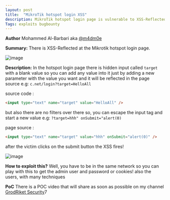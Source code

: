 ```yaml
---
layout: post
title:  "MikroTik hotspot login XSS"
description: MikroTik hotspot login page is vulnerable to XSS-Reflected
Tags: exploits bugbounty
---
```


**Author** Mohammed Al-Barbari aka [@m4dm0e](https://twitter.com/m4dm0e)

**Summary:** There is XSS-Reflected at the Mikrotik hotspot login page.

![image](../../../assets/images/Screenshot_2021-01-04_20-35-15.png)

**Description:** In the hotspot login page there is hidden input called `target` with a blank value so you can add any value into it just by adding a new parameter with the value you want and it will be reflected in the page source
e.g: `c.net/login?target=HelloAll`

source code :
```html
<input type="text" name="target" value="HelloAll" />
```

but also there are no filters over there so, you can escape the input tag and start a new value e.g: `?target=hhh" onSubmit="alert(0)`

page source : 
```html
<input type="text" name="target" value="hhh" onSubmit="alert(0)" />
```
after the victim clicks on the submit button the XSS fires!

![image](../../../assets/images/Screenshot_2021-01-04_20-34-48.png)


**How to exploit this?** 
Well, you have to be in the same network so you can play with this to get the admin user and password or cookies! also the users, with many techniques 

**PoC** 
There is a POC video that will share as soon as possible on my channel [GrodRiket Security](https://www.youtube.com/c/itgeeks)7

